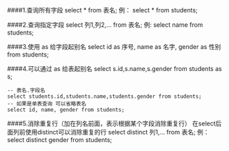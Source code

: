 ####1.查询所有字段
	select * from 表名;
	例：
	select * from students;

####2.查询指定字段
	select 列1,列2,... from 表名;
	例:
	select name from students;

####3.使用 as 给字段起别名
	select id as 序号, name as 名字, gender as 性别 from students;

####4.可以通过 as 给表起别名 
	select s.id,s.name,s.gender from students as s;  
	
	-- 表名.字段名
	select students.id,students.name,students.gender from students; 
	-- 如果是单表查询 可以省略表名
	select id, name, gender from students;

####5.消除重复行（加在列名前面，表示根据某个字段消除重复行）
	在select后面列前使用distinct可以消除重复的行
	select distinct 列1,... from 表名;
	例：
	select distinct gender from students;